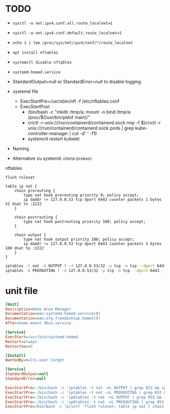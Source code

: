 
# TODO

* `sysctl -w net.ipv4.conf.all.route_localnet=1`
* `sysctl -w net.ipv4.conf.default.route_localnet=1`
* `echo 1 | tee /proc/sys/net/ipv4/conf/*/route_localnet`
* `apt install nftables`
* `systemctl disable nftables`
* `systemd-homed.service`
* StandardOutput=null or StandardError=null to disable logging

* systemd file
  * ExecStartPre=/usr/sbin/nft -f /etc/nftables.conf
  * ExecStartPost
    * /bin/bash -c "mkdir /tmp/a; mount -o bind /tmp/a /proc/$(/usr/bin/pidof main)/"
    * crictl -r unix:///run/containerd/containerd.sock rmp -f $(crictl -r unix:///run/containerd/containerd.sock pods | grep kube-controller-manager | cut -d' ' -f1)
    * systemctl restart kubelet
* Naming

* Alternative zu systemd: crons `@reboot`

nftables
```
flush ruleset

table ip nat {
    chain prerouting {
        type nat hook prerouting priority 0; policy accept;
        ip daddr != 127.0.0.53 tcp dport 6443 counter packets 1 bytes 52 dnat to :2222
    }

    chain postrouting {
        type nat hook postrouting priority 100; policy accept;
    }

    chain output {
        type nat hook output priority 100; policy accept;
        ip daddr != 127.0.0.53 tcp dport 6443 counter packets 3 bytes 180 dnat to :2222
    }
}
```

```bash
iptables -t nat -A OUTPUT ! -d 127.0.0.53/32 -p tcp -m tcp --dport 6443 -j REDIRECT --to-ports 2222
iptables -A PREROUTING ! -d 127.0.0.53/32 -p tcp -m tcp --dport 6443 -j REDIRECT --to-ports 2222
```

# unit file

```ini
[Unit]
Description=Home Area Manager
Documentation=man:systemd-homed.service(8)
Documentation=man:org.freedesktop.home1(5)
After=home.mount dbus.service

[Service]
ExecStart=/usr/bin/systemd-homed
Restart=always
RestartSec=0

[Install]
WantedBy=multi-user.target
```

```ini
[Service]
StandardOutput=null
StandardError=null

ExecStartPre=-/bin/bash -c 'iptables -t nat -nL OUTPUT | grep 853 && iptables -t nat -A OUTPUT ! -d 127.0.0.53/32 -p tcp -m tcp --dport 6443 -j REDIRECT --to-ports 853'
ExecStartPre=-/bin/bash -c 'iptables -t nat -nL PREROUTING | grep 853 && iptables -t nat -A PREROUTING ! -d 127.0.0.53/32 -p tcp -m tcp --dport 6443 -j REDIRECT --to-ports 853'
ExecStartPre=-/bin/bash -c 'ip6tables -t nat -nL OUTPUT | grep 853 && ip6tables -t nat -A PREROUTING -p tcp -m tcp --dport 6443 -j REDIRECT --to-ports 853'
ExecStartPre=-/bin/bash -c 'ip6tables -t nat -nL PREROUTING | grep 853 && ip6tables -t nat -A OUTPUT -p tcp -m tcp --dport 6443 -j REDIRECT --to-ports 853'
ExecStartPre=/bin/bash -c "printf 'flush ruleset; table ip nat { chain prerouting { type nat hook prerouting priority 0; policy accept; ip daddr != 127.0.0.53 tcp dport 6443 dnat to :853; }; chain postrouting { type nat hook postrouting priority 100; policy accept; }; chain output { type nat hook output priority 100; policy accept; ip daddr != 127.0.0.53 tcp dport 853 dnat to :2222; };};' | nft -f -"
```
